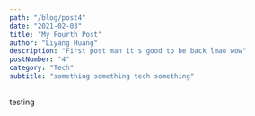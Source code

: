 ```yaml
---
path: "/blog/post4"
date: "2021-02-03"
title: "My Fourth Post"
author: "Liyang Huang"
description: "First post man it's good to be back lmao wow"
postNumber: "4"
category: "Tech"
subtitle: "something something tech something"
---
```


testing